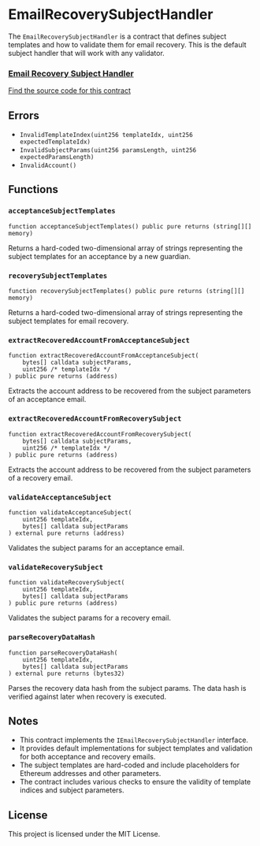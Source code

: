 # EmailRecoverySubjectHandler

The `EmailRecoverySubjectHandler` is a contract that defines subject templates and how to validate them for email recovery. This is the default subject handler that will work with any validator.

<div className="row" style={{ marginTop: '2rem', marginBottom: '2rem' }}>
  <div className="col col--12" style={{ marginBottom: '1rem' }}>
    <a href="https://github.com/zkemail/email-recovery/blob/main/src/handlers/EmailRecoverySubjectHandler.sol" target="_blank" className="card-link" style={{ textDecoration: 'none' }}>
      <div className="card" style={{ cursor: 'pointer', padding: '1.5rem 1rem', height: '100%' }}>
        <div className="card__header">
          <h3 style={{ pointerEvents: 'none', marginBottom: '1rem' }}>Email Recovery Subject Handler</h3>
        </div>
        <div className="card__body">
          <p style={{ pointerEvents: 'none', fontWeight: 'normal' }}>Find the source code for this contract</p>
        </div>
      </div>
    </a>
  </div>
</div>

## Errors

- `InvalidTemplateIndex(uint256 templateIdx, uint256 expectedTemplateIdx)`
- `InvalidSubjectParams(uint256 paramsLength, uint256 expectedParamsLength)`
- `InvalidAccount()`

## Functions

### `acceptanceSubjectTemplates`
```solidity
function acceptanceSubjectTemplates() public pure returns (string[][] memory)
```
Returns a hard-coded two-dimensional array of strings representing the subject templates for an acceptance by a new guardian.

### `recoverySubjectTemplates`
```solidity
function recoverySubjectTemplates() public pure returns (string[][] memory)
```
Returns a hard-coded two-dimensional array of strings representing the subject templates for email recovery.

### `extractRecoveredAccountFromAcceptanceSubject`
```solidity
function extractRecoveredAccountFromAcceptanceSubject(
    bytes[] calldata subjectParams,
    uint256 /* templateIdx */
) public pure returns (address)
```
Extracts the account address to be recovered from the subject parameters of an acceptance email.

### `extractRecoveredAccountFromRecoverySubject`
```solidity
function extractRecoveredAccountFromRecoverySubject(
    bytes[] calldata subjectParams,
    uint256 /* templateIdx */
) public pure returns (address)
```
Extracts the account address to be recovered from the subject parameters of a recovery email.

### `validateAcceptanceSubject`
```solidity
function validateAcceptanceSubject(
    uint256 templateIdx,
    bytes[] calldata subjectParams
) external pure returns (address)
```
Validates the subject params for an acceptance email.

### `validateRecoverySubject`
```solidity
function validateRecoverySubject(
    uint256 templateIdx,
    bytes[] calldata subjectParams
) public pure returns (address)
```
Validates the subject params for a recovery email.

### `parseRecoveryDataHash`
```solidity
function parseRecoveryDataHash(
    uint256 templateIdx,
    bytes[] calldata subjectParams
) external pure returns (bytes32)
```
Parses the recovery data hash from the subject params. The data hash is verified against later when recovery is executed.

## Notes

- This contract implements the `IEmailRecoverySubjectHandler` interface.
- It provides default implementations for subject templates and validation for both acceptance and recovery emails.
- The subject templates are hard-coded and include placeholders for Ethereum addresses and other parameters.
- The contract includes various checks to ensure the validity of template indices and subject parameters.

## License

This project is licensed under the MIT License.